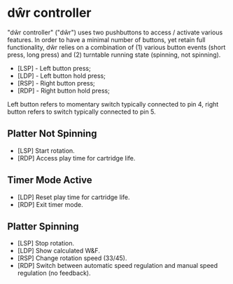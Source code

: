 # dŵr controller

"dŵr controller" ("dŵr") uses two pushbuttons to access / activate various features. In order to have a minimal number of buttons, yet retain full functionality, dŵr relies on a combination of (1) various button events (short press, long press) and (2) turntable running state (spinning, not spinning).

* [LSP] - Left button press;
* [LDP] - Left button hold press;
* [RSP] - Right button press;
* [RDP] - Right button hold press;

Left button refers to momentary switch typically connected to pin 4, right button refers to switch typically connected to pin 5.

## Platter Not Spinning

* [LSP] Start rotation.
* [RDP] Access play time for cartridge life.

## Timer Mode Active

* [LDP] Reset play time for cartridge life.
* [RDP] Exit timer mode.

## Platter Spinning

* [LSP] Stop rotation.
* [LDP] Show calculated W&F.
* [RSP] Change rotation speed (33/45).
* [RDP] Switch between automatic speed regulation and manual speed regulation (no feedback).